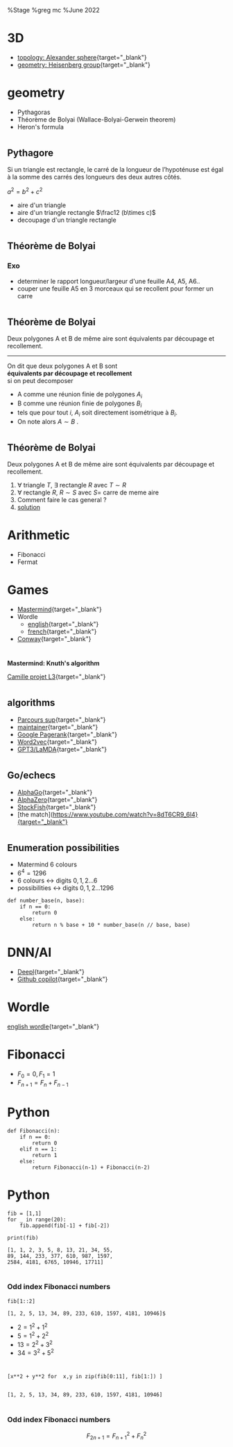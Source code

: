 %Stage 
%greg mc
%June 2022


# 3D


- [topology: Alexander sphere](https://www-fourier.ujf-grenoble.fr/~mcshane/3D/alexanderSphere.html){target="_blank"}
- [geometry: Heisenberg group](https://www-fourier.ujf-grenoble.fr/~mcshane/3D/heisenberg_moon_radial_hires.html){target="_blank"}

# geometry

- Pythagoras
- Théorème de Bolyai (Wallace-Bolyai-Gerwein theorem)
- Heron's formula

#

## Pythagore

Si un triangle est rectangle, le carré de la longueur de l’hypoténuse 
est égal à la somme des carrés des longueurs des deux autres côtés.

$a^2 = b^2 + c^2$

- aire d'un triangle
- aire d'un triangle rectangle $\frac12 (b\times c)$
- decoupage d'un triangle rectangle


#
## Théorème de Bolyai

### Exo

- determiner le rapport longueur/largeur d'une feuille A4, A5, A6..
- couper une feuille A5 en 3 morceaux qui se recollent pour former un carre


#
## Théorème de Bolyai

Deux polygones A et B de même aire 
sont équivalents par découpage et recollement.

---

On dit que deux polygones A et B sont <br>
**équivalents par découpage et recollement** <br>
si on peut decomposer 

- A comme une réunion finie de polygones $A_i$
- B comme une réunion finie de polygones $B_i$
 - tels que pour tout $i$, $A_i$ soit directement isométrique à $B_i$.
 - On note alors $A \sim B$
.

#
## Théorème de Bolyai

Deux polygones A et B de même aire 
sont équivalents par découpage et recollement.

1. $\forall$ triangle $T$,  $\exists$ rectangle $R$ avec $T\sim R$
1. $\forall$ rectangle $R$, $R \sim S$ avec $S=$ carre de meme aire 
1. Comment faire le cas general ?
1. [solution](https://batmath.org/wp-content/uploads/2017/09/ScissorsSFMTC171021solutions.pdf)

# Arithmetic

- Fibonacci
- Fermat

# Games

- [Mastermind](https://fr.wikipedia.org/wiki/Mastermind){target="_blank"}
- Wordle
	- [english](https://www.nytimes.com/games/wordle/index.html){target="_blank"}
	- [french](https://www.solitaire-play.com/lemot){target="_blank"}
- [Conway](https://fr.wikipedia.org/wiki/Jeu_de_la_vie){target="_blank"}

#

**Mastermind: Knuth's algorithm**

[Camille projet L3](./Mastermind_projet_Touron_Camille_L3A-checkpoint.html){target="_blank"}

# 
## algorithms

- [Parcours sup](https://framagit.org/parcoursup/algorithmes-de-parcoursup){target="_blank"}
- [maintainer](https://www.labri.fr/perso/gimbert/){target="_blank"}
- [Google Pagerank](https://fr.wikipedia.org/wiki/PageRank){target="_blank"}
- [Word2vec](https://fr.wikipedia.org/wiki/Word2vec){target="_blank"}
- [GPT3/LaMDA](https://www.npr.org/2022/06/16/1105552435/google-ai-sentient){target="_blank"}

#

## Go/echecs

- [AlphaGo](https://fr.wikipedia.org/wiki/AlphaGo){target="_blank"}
- [AlphaZero](https://fr.wikipedia.org/wiki/AlphaZero){target="_blank"}
- [StockFish](https://stockfishchess.org/){target="_blank"}
- [the match](https://www.youtube.com/watch?v=8dT6CR9_6l4}{target="_blank"}


#  
## Enumeration possibilities

- Matermind 6 colours
- $6^4 = 1296$
- 6 colours $\leftrightarrow$ digits $0,1,2\ldots 6$
- possibilities $\leftrightarrow$ digits $0,1,2\ldots 1296$

```
def number_base(n, base):
    if n == 0:
        return 0
    else:
        return n % base + 10 * number_base(n // base, base)

```

# DNN/AI

- [Deepl](https://www.deepl.com/translator#en/fr/this%20is%20a%20lot%20of%20shit){target="_blank"}
- [Github copilot](https://copilot.github.com/){target="_blank"}


# Wordle

[english wordle](https://www.nytimes.com/games/wordle/index.html){target="_blank"}

# Fibonacci

- $F_0 = 0, F_1 = 1$
- $F_{n+1} = F_n + F_{n-1}$

# Python

```
def Fibonacci(n):
    if n == 0:
        return 0
    elif n == 1:
        return 1
    else:
        return Fibonacci(n-1) + Fibonacci(n-2)
```


# Python 

```
fib = [1,1]
for _ in range(20):
    fib.append(fib[-1] + fib[-2])
               
print(fib)

[1, 1, 2, 3, 5, 8, 13, 21, 34, 55, 
89, 144, 233, 377, 610, 987, 1597, 
2584, 4181, 6765, 10946, 17711]
```


#
### Odd index Fibonacci numbers

```
fib[1::2] 

[1, 2, 5, 13, 34, 89, 233, 610, 1597, 4181, 10946]$
```

- $2 = 1^2 + 1^2$
- $5 = 1^2 + 2^2$
- $13 = 2^2 + 3^2$
- $34 = 3^2 + 5^2$

#

```
[x**2 + y**2 for  x,y in zip(fib[0:11], fib[1:]) ]


[1, 2, 5, 13, 34, 89, 233, 610, 1597, 4181, 10946]
```

#
### Odd index Fibonacci numbers

$$F_{2n+1} = F_{n+1}^2 + F_n^2$$

